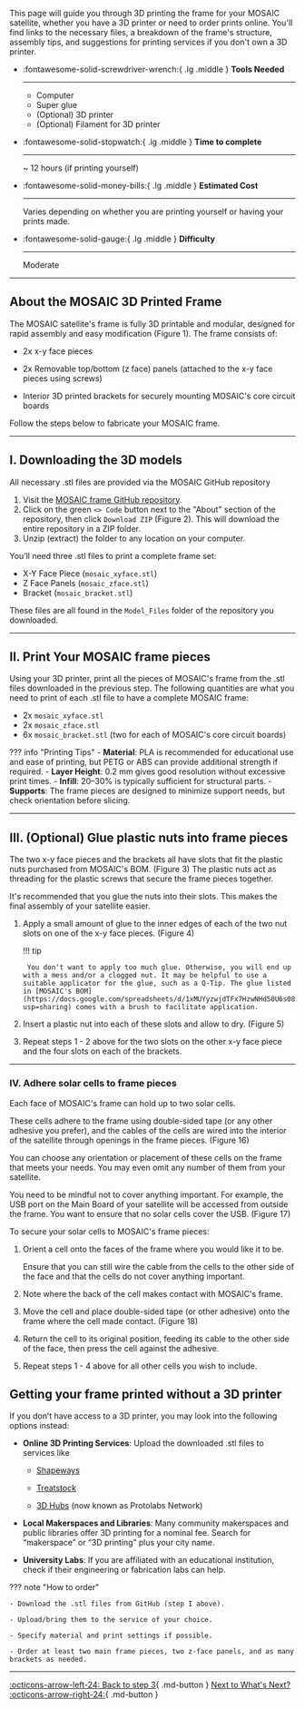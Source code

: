 This page will guide you through 3D printing the frame for your MOSAIC satellite, whether you have a 3D printer or need to order prints online. You'll find links to the necessary files, a breakdown of the frame's structure, assembly tips, and suggestions for printing services if you don't own a 3D printer.

<div class="grid cards" markdown>

-   :fontawesome-solid-screwdriver-wrench:{ .lg .middle } __Tools Needed__

    ---

    - Computer 
    - Super glue
    - (Optional) 3D printer
    - (Optional) Filament for 3D printer

-   :fontawesome-solid-stopwatch:{ .lg .middle } __Time to complete__

    ---

    ~ 12 hours (if printing yourself)

-   :fontawesome-solid-money-bills:{ .lg .middle } __Estimated Cost__

    ---

    Varies depending on whether you are printing yourself or having your prints made.

-   :fontawesome-solid-gauge:{ .lg .middle } __Difficulty__

    ---

    Moderate

</div>

---

## About the MOSAIC 3D Printed Frame

The MOSAIC satellite's frame is fully 3D printable and modular, designed for rapid assembly and easy modification (Figure 1). The frame consists of:

- 2x x-y face pieces

- 2x Removable top/bottom (z face) panels (attached to the x-y face pieces using screws)

- Interior 3D printed brackets for securely mounting MOSAIC's core circuit boards

Follow the steps below to fabricate your MOSAIC frame.

---

## I. Downloading the 3D models

All necessary .stl files are provided via the MOSAIC GitHub repository

1. Visit the [MOSAIC frame GitHub repository](https://github.com/MOSAIC-Satellite/frame/tree/main).
2. Click on the green `<> Code` button next to the "About" section of the repository, then click `Download ZIP` (Figure 2). This will download the entire repository in a ZIP folder.
3. Unzip (extract) the folder to any location on your computer. 

You’ll need three .stl files to print a complete frame set:

- X-Y Face Piece (`mosaic_xyface.stl`)
- Z Face Panels (`mosaic_zface.stl`)
- Bracket (`mosaic_bracket.stl`)

These files are all found in the `Model_Files` folder of the repository you downloaded.

---

## II. Print Your MOSAIC frame pieces

Using your 3D printer, print all the pieces of MOSAIC's frame from the .stl files downloaded in the previous step. The following quantities are what you need to print of each .stl file to have a complete MOSAIC frame:

- 2x `mosaic_xyface.stl`
- 2x `mosaic_zface.stl`
- 6x `mosaic_bracket.stl` (two for each of MOSAIC's core circuit boards)

??? info "Printing Tips"
    - **Material**: PLA is recommended for educational use and ease of printing, but PETG or ABS can provide additional strength if required.
    - **Layer Height**: 0.2 mm gives good resolution without excessive print times.
    - **Infill**: 20–30% is typically sufficient for structural parts.
    - **Supports**: The frame pieces are designed to minimize support needs, but check orientation before slicing.

---

## III. (Optional) Glue plastic nuts into frame pieces

The two x-y face pieces and the brackets all have slots that fit the plastic nuts purchased from MOSAIC's BOM. (Figure 3) The plastic nuts act as threading for the plastic screws that secure the frame pieces together. 

It's recommended that you glue the nuts into their slots. This makes the final assembly of your satellite easier. 

1. Apply a small amount of glue to the inner edges of each of the two nut slots on one of the x-y face pieces. (Figure 4)

    !!! tip

        You don't want to apply too much glue. Otherwise, you will end up with a mess and/or a clogged nut. It may be helpful to use a suitable applicator for the glue, such as a Q-Tip. The glue listed in [MOSAIC's BOM](https://docs.google.com/spreadsheets/d/1xMUYyzwjdTFx7HzwNHd50U6s08wMuClfGDR2PERgSA4/edit?usp=sharing) comes with a brush to facilitate application. 

2. Insert a plastic nut into each of these slots and allow to dry. (Figure 5)

3. Repeat steps 1 - 2 above for the two slots on the other x-y face piece and the four slots on each of the brackets. 

---

### IV. Adhere solar cells to frame pieces

Each face of MOSAIC's frame can hold up to two solar cells. 

These cells adhere to the frame using double-sided tape (or any other adhesive you prefer), and the cables of the cells are wired into the interior of the satellite through openings in the frame pieces. (Figure 16)

You can choose any orientation or placement of these cells on the frame that meets your needs. You may even omit any number of them from your satellite. 

You need to be mindful not to cover anything important. For example, the USB port on the Main Board of your satellite will be accessed from outside the frame. You want to ensure that no solar cells cover the USB. (Figure 17)

To secure your solar cells to MOSAIC's frame pieces:

1. Orient a cell onto the faces of the frame where you would like it to be. 

    Ensure that you can still wire the cable from the cells to the other side of the face and that the cells do not cover anything important.

2. Note where the back of the cell makes contact with MOSAIC's frame.

3. Move the cell and place double-sided tape (or other adhesive) onto the frame where the cell made contact. (Figure 18)

4. Return the cell to its original position, feeding its cable to the other side of the face, then press the cell against the adhesive.

5. Repeat steps 1 - 4 above for all other cells you wish to include. 

## Getting your frame printed without a 3D printer

If you don’t have access to a 3D printer, you may look into the following options instead:

- **Online 3D Printing Services**: Upload the downloaded .stl files to services like

    - [Shapeways](https://www.shapeways.com/)

    - [Treatstock](https://www.treatstock.com/)

    - [3D Hubs](https://www.hubs.com/) (now known as Protolabs Network)

- **Local Makerspaces and Libraries**: Many community makerspaces and public libraries offer 3D printing for a nominal fee. Search for “makerspace” or “3D printing” plus your city name.

- **University Labs**: If you are affiliated with an educational institution, check if their engineering or fabrication labs can help.

??? note "How to order"
    
    - Download the .stl files from GitHub (step I above).

    - Upload/bring them to the service of your choice.

    - Specify material and print settings if possible.

    - Order at least two main frame pieces, two z-face panels, and as many brackets as needed.

---

[:octicons-arrow-left-24: Back to step 3](https://www.mosaicsat.org/getting_mosaic/self_assemble/assemble_boards/){ .md-button } [Next to What's Next? :octicons-arrow-right-24:](https://www.mosaicsat.org/getting_mosaic/self_assemble/whats_next/){ .md-button }